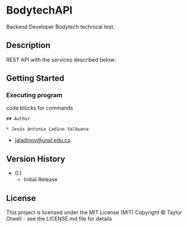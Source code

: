 # BodytechAPI

Backend Developer Bodytech technical test.

## Description

REST API with the services described below:



## Getting Started


### Executing program
code blocks for commands
```
## Author

* Jesús Antonio Ladino Valbuena
```
* jaladinov@unal.edu.co

## Version History

* 0.1
    * Initial Release

## License

This project is licensed under the MIT License (MIT) Copyright © Taylor Otwell - see the LICENSE.md file for details
